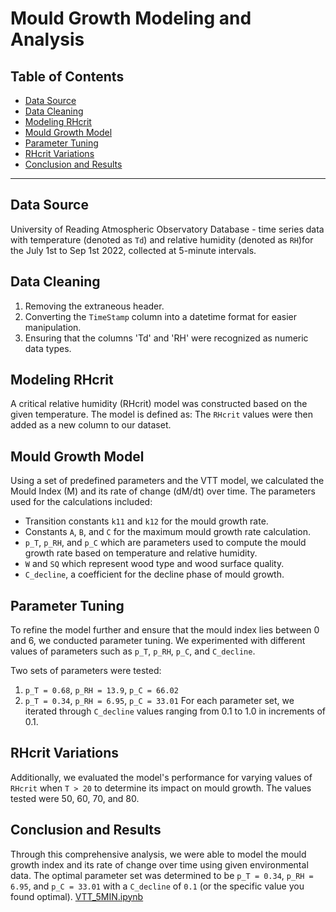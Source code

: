 # Mould Growth Modeling and Analysis

## Table of Contents
- [Data Source](#data-source)
- [Data Cleaning](#data-cleaning)
- [Modeling RHcrit](#modeling-rhcrit)
- [Mould Growth Model](#mould-growth-model)
- [Parameter Tuning](#parameter-tuning)
- [RHcrit Variations](#rhcrit-variations)
- [Conclusion and Results](#conclusion-and-results)

---

## Data Source
University of Reading Atmospheric Observatory Database - time series data with temperature (denoted as `Td`) and relative humidity (denoted as `RH`)for the July 1st to Sep 1st 2022, collected at 5-minute intervals. 

## Data Cleaning
1. Removing the extraneous header.
2. Converting the `TimeStamp` column into a datetime format for easier manipulation.
3. Ensuring that the columns 'Td' and 'RH' were recognized as numeric data types.

## Modeling RHcrit
A critical relative humidity (RHcrit) model was constructed based on the given temperature. The model is defined as:
The `RHcrit` values were then added as a new column to our dataset.

## Mould Growth Model
Using a set of predefined parameters and the VTT model, we calculated the Mould Index (M) and its rate of change (dM/dt) over time. The parameters used for the calculations included:
- Transition constants `k11` and `k12` for the mould growth rate.
- Constants `A`, `B`, and `C` for the maximum mould growth rate calculation.
- `p_T`, `p_RH`, and `p_C` which are parameters used to compute the mould growth rate based on temperature and relative humidity.
- `W` and `SQ` which represent wood type and wood surface quality.
- `C_decline`, a coefficient for the decline phase of mould growth.

## Parameter Tuning
To refine the model further and ensure that the mould index lies between 0 and 6, we conducted parameter tuning. We experimented with different values of parameters such as `p_T`, `p_RH`, `p_C`, and `C_decline`.

Two sets of parameters were tested:
1. `p_T = 0.68`, `p_RH = 13.9`, `p_C = 66.02`
2. `p_T = 0.34`, `p_RH = 6.95`, `p_C = 33.01`
For each parameter set, we iterated through `C_decline` values ranging from 0.1 to 1.0 in increments of 0.1.

## RHcrit Variations
Additionally, we evaluated the model's performance for varying values of `RHcrit` when `T > 20` to determine its impact on mould growth. The values tested were 50, 60, 70, and 80.

## Conclusion and Results
Through this comprehensive analysis, we were able to model the mould growth index and its rate of change over time using given environmental data. The optimal parameter set was determined to be `p_T = 0.34`, `p_RH = 6.95`, and `p_C = 33.01` with a `C_decline` of `0.1` (or the specific value you found optimal). 
[VTT_5MIN.ipynb](./VTT_5MIN.ipynb)



